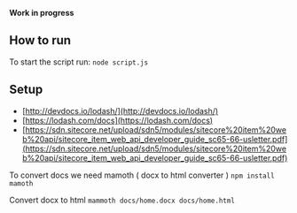 **Work in progress**

How to run
---
 
 To start the script run: 
 `node script.js`
 
Setup
---

* [http://devdocs.io/lodash/](http://devdocs.io/lodash/)
* [https://lodash.com/docs](https://lodash.com/docs)
* [https://sdn.sitecore.net/upload/sdn5/modules/sitecore%20item%20web%20api/sitecore_item_web_api_developer_guide_sc65-66-usletter.pdf](https://sdn.sitecore.net/upload/sdn5/modules/sitecore%20item%20web%20api/sitecore_item_web_api_developer_guide_sc65-66-usletter.pdf)

To convert docs we need mamoth ( docx to html converter )
`npm install mamoth`

Convert docx to html
`mammoth docs/home.docx docs/home.html`
